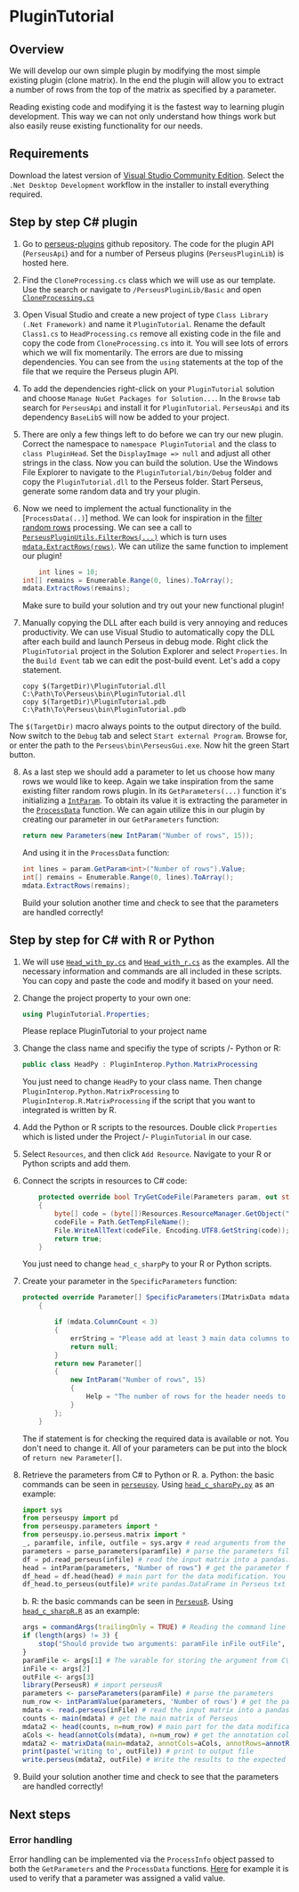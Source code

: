 ﻿# PluginTutorial

## Overview

We will develop our own simple plugin by modifying the most simple existing plugin (clone matrix).
In the end the plugin will allow you to extract a number of rows from the top of the matrix as specified
by a parameter.

Reading existing code and modifying it is the fastest way to learning plugin development.
This way we can not only understand how things work but also easily reuse existing functionality for our needs.

## Requirements

Download the latest version of [Visual Studio Community Edition](https://www.visualstudio.com/downloads/).
Select the `.Net Desktop Development` workflow in the installer to install everything required.

## Step by step C\# plugin

1. Go to [perseus-plugins](https://github.com/jurgencox/perseus-plugins) github repository. The code for the plugin API
(`PerseusApi`) and for a number of Perseus plugins (`PerseusPluginLib`) is hosted here.

2. Find the `CloneProcessing.cs` class which we will use as our template. Use the search or navigate to `/PerseusPluginLib/Basic`
and open [`CloneProcessing.cs`](https://github.com/JurgenCox/perseus-plugins/blob/master/PerseusPluginLib/Basic/CloneProcessing.cs)

3. Open Visual Studio and create a new project of type `Class Library (.Net Framework)`
and name it `PluginTutorial`. Rename the default `Class1.cs` to
`HeadProcessing.cs` remove all existing code in the file and copy the code from
`CloneProcessing.cs` into it.  You will see lots of errors which we will fix
momentarily.  The errors are due to missing dependencies. You can see from the
`using` statements at the top of the file that we require the Perseus plugin
API.

4. To add the dependencies right-click on your `PluginTutorial` solution and 
choose `Manage NuGet Packages for Solution...`. In the `Browse` tab search for
`PerseusApi` and install it for `PluginTutorial`. `PerseusApi` and its
dependency `BaseLibS` will now be added to your project.

5. There are only a few things left to do before we can try our new plugin.
Correct the namespace to `namespace PluginTutorial` and the class to `class
PluginHead`.  Set the `DisplayImage => null` and adjust all other strings
in the class.  Now you can build the solution. Use the Windows File Explorer to
navigate to the `PluginTutorial/bin/Debug` folder and copy the
`PluginTutorial.dll` to the Perseus folder.  Start Perseus, generate some
random data and try your plugin.

6. Now we need to implement the actual functionality in the [`ProcessData(..)`]
method. We can look for inspiration in the [filter random
rows](https://github.com/JurgenCox/perseus-plugins/blob/master/PerseusPluginLib/Filter/FilterRandomRows.cs)
processing. We can see a call to
[`PerseusPluginUtils.FilterRows(...)`](https://github.com/JurgenCox/perseus-plugins/blob/master/PerseusPluginLib/Filter/FilterRandomRows.cs#L43)
which is turn uses
[`mdata.ExtractRows(rows)`](https://github.com/JurgenCox/perseus-plugins/blob/master/PerseusPluginLib/Utils/PerseusPluginUtils.cs#L50).
We can utilize the same function to implement our plugin!

	```csharp
        int lines = 10;
	int[] remains = Enumerable.Range(0, lines).ToArray();
	mdata.ExtractRows(remains);
	```
	Make sure to build your solution and try out your new functional plugin!

7. Manually copying the DLL after each build is very annoying and reduces productivity. We can
use Visual Studio to automatically copy the DLL after each build and launch Perseus in debug
mode. Right click the `PluginTutorial` project in the Solution Explorer and select `Properties`.
In the `Build Event` tab we can edit the post-build event. Let's add a copy statement.

	```batch
	copy $(TargetDir)\PluginTutorial.dll C:\Path\To\Perseus\bin\PluginTutorial.dll
	copy $(TargetDir)\PluginTutorial.pdb C:\Path\To\Perseus\bin\PluginTutorial.pdb
	```

The `$(TargetDir)` macro always points to the output directory of the build.
Now switch to the `Debug` tab and select `Start external Program`. Browse for,
or enter the path to the `Perseus\bin\PerseusGui.exe`. Now hit the green Start
button.

8. As a last step we should add a parameter to let us choose how many rows we would like to keep. Again we take inspiration from the same existing filter random rows plugin.
In its `GetParameters(...)` function it's initializing a [`IntParam`](https://github.com/JurgenCox/perseus-plugins/blob/master/PerseusPluginLib/Filter/FilterRandomRows.cs#L34).
To obtain its value it is extracting the parameter in the [`ProcessData`](https://github.com/JurgenCox/perseus-plugins/blob/master/PerseusPluginLib/Filter/FilterRandomRows.cs#L39) function.
We can again utilize this in our plugin by creating our parameter in our `GetParameters` function:
	```csharp
	return new Parameters(new IntParam("Number of rows", 15));
	```
	And using it in the `ProcessData` function:

	```csharp
	int lines = param.GetParam<int>("Number of rows").Value;
	int[] remains = Enumerable.Range(0, lines).ToArray();
	mdata.ExtractRows(remains);
	```
	
	Build your solution another time and check to see that the parameters are handled correctly!

## Step by step for C\# with R or Python

1. We will use [`Head_with_py.cs`](https://github.com/JurgenCox/perseus-plugin-programming/blob/master/PluginTutorial/Head_with_py.cs) 
and [`Head_with_r.cs`](https://github.com/JurgenCox/perseus-plugin-programming/blob/master/PluginTutorial/Head_with_r.cs) as the examples.
All the necessary information and commands are all included in these scripts. You can copy and paste the code and modify it based on your need.

2. Change the project property to your own one:
    
	```csharp
    using PluginTutorial.Properties;
	```
	
	Please replace PluginTutorial to your project name

3. Change the class name and specifiy the type of scripts /- Python or R:
    
	```csharp
    public class HeadPy : PluginInterop.Python.MatrixProcessing
	```
	
	You just need to change `HeadPy` to your class name. Then change `PluginInterop.Python.MatrixProcessing` to `PluginInterop.R.MatrixProcessing` if the script that you want to integrated is written by R.

4. Add the Python or R scripts to the resources. Double click `Properties` which is listed under the Project /- `PluginTutorial` in our case.

5. Select `Resources`, and then click `Add Resource`. Navigate to your R or Python scripts and add them.

6. Connect the scripts in resources to C\# code:
    
	```csharp
        protected override bool TryGetCodeFile(Parameters param, out string codeFile)
        {
            byte[] code = (byte[])Resources.ResourceManager.GetObject("head_c_sharpPy");
            codeFile = Path.GetTempFileName();
            File.WriteAllText(codeFile, Encoding.UTF8.GetString(code));
            return true;
        }
	```
	
	You just need to change `head_c_sharpPy` to your R or Python scripts.

7. Create your parameter in the `SpecificParameters` function:
	
	```csharp
	protected override Parameter[] SpecificParameters(IMatrixData mdata, ref string errString)
        {

            if (mdata.ColumnCount < 3)
            {
                errString = "Please add at least 3 main data columns to the matrix.";
                return null;
            }
            return new Parameter[]
            {
                new IntParam("Number of rows", 15)
                {
                    Help = "The number of rows for the header needs to be kept."
                }
            };
        }
	```
    
	The if statement is for checking the required data is available or not. You don't need to change it.
	All of your parameters can be put into the block of `return new Parameter[]`.
	
8. Retrieve the parameters from C\# to Python or R.
    a. Python: the basic commands can be seen in [`perseuspy`](https://github.com/cox-labs/perseuspy). 
	Using [`head_c_sharpPy.py`](https://github.com/JurgenCox/perseus-plugin-programming/blob/master/PluginTutorial/Resources/head_c_sharpPy.py) as an example:
	
	```python
	import sys
    from perseuspy import pd
    from perseuspy.parameters import *
    from perseuspy.io.perseus.matrix import *
    _, paramfile, infile, outfile = sys.argv # read arguments from the command line (paramfile is the additional variable comparing to the basic command) 
    parameters = parse_parameters(paramfile) # parse the parameters file
    df = pd.read_perseus(infile) # read the input matrix into a pandas.DataFrame
    head = intParam(parameters, "Number of rows") # get the parameter from C# code
    df_head = df.head(head) # main part for the data modification. You can add your own script from here.
    df_head.to_perseus(outfile)# write pandas.DataFrame in Perseus txt format
	```

    b. R: the basic commands can be seen in [`PerseusR`](https://github.com/cox-labs/PerseusR). 
	Using [`head_c_sharpR.R`](https://github.com/JurgenCox/perseus-plugin-programming/blob/master/PluginTutorial/Resources/head_c_sharpR.R) as an example:
	
	```R
	args = commandArgs(trailingOnly = TRUE) # Reading the command line arguments provided by Perseus and parsing the data.
    if (length(args) != 3) {
        stop("Should provide two arguments: paramFile inFile outFile", call. = FALSE)
    }
    paramFile <- args[1] # The varable for storing the argument from C\#
    inFile <- args[2]
    outFile <- args[3]
    library(PerseusR) # import perseusR
    parameters <- parseParameters(paramFile) # parse the parameters
    num_row <- intParamValue(parameters, 'Number of rows') # get the parameter
    mdata <- read.perseus(inFile) # read the input matrix into a pandas.DataFrame
    counts <- main(mdata) # get the main matrix of Perseus
    mdata2 <- head(counts, n=num_row) # main part for the data modification. You can add your own script from here. 
    aCols <- head(annotCols(mdata), n=num_row) # get the annotation columns of main matrix and reduce to the amount to the assigned number of rows
    mdata2 <- matrixData(main=mdata2, annotCols=aCols, annotRows=annotRows(mdata)) # update the matrix
    print(paste('writing to', outFile)) # print to output file
    write.perseus(mdata2, outFile) # Write the results to the expected locations in the Perseus formats.
	```
9. Build your solution another time and check to see that the parameters are handled correctly!
	
## Next steps

### Error handling
Error handling can be implemented via the `ProcessInfo` object passed to both the `GetParameters` and the `ProcessData` functions.
[Here](https://github.com/JurgenCox/perseus-plugins/blob/master/PerseusPluginLib/Basic/DeHyphenateIds.cs#L32-L36) for example it is used to verify
that a parameter was assigned a valid value.
